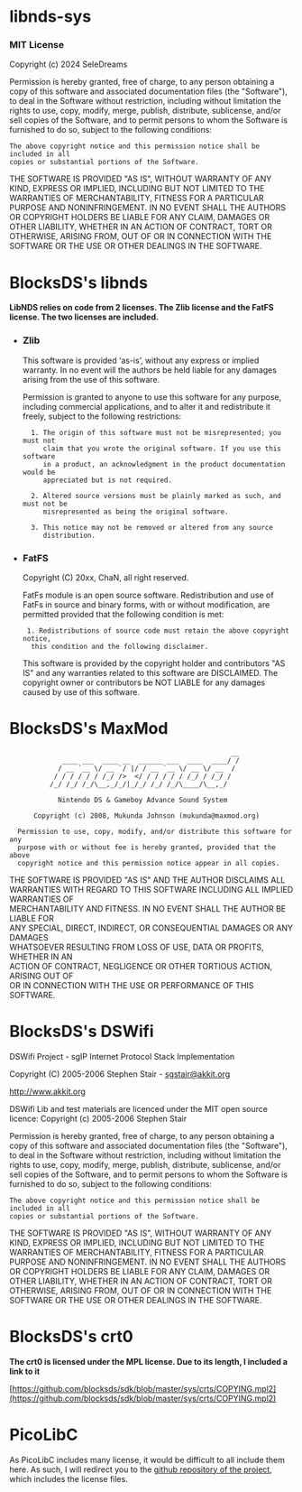 # libnds-sys

### MIT License

Copyright (c) 2024 SeleDreams

Permission is hereby granted, free of charge, to any person obtaining a copy
of this software and associated documentation files (the "Software"), to deal
in the Software without restriction, including without limitation the rights
to use, copy, modify, merge, publish, distribute, sublicense, and/or sell
copies of the Software, and to permit persons to whom the Software is
furnished to do so, subject to the following conditions:

	The above copyright notice and this permission notice shall be included in all
	copies or substantial portions of the Software.

THE SOFTWARE IS PROVIDED "AS IS", WITHOUT WARRANTY OF ANY KIND, EXPRESS OR
IMPLIED, INCLUDING BUT NOT LIMITED TO THE WARRANTIES OF MERCHANTABILITY,
FITNESS FOR A PARTICULAR PURPOSE AND NONINFRINGEMENT. IN NO EVENT SHALL THE
AUTHORS OR COPYRIGHT HOLDERS BE LIABLE FOR ANY CLAIM, DAMAGES OR OTHER
LIABILITY, WHETHER IN AN ACTION OF CONTRACT, TORT OR OTHERWISE, ARISING FROM,
OUT OF OR IN CONNECTION WITH THE SOFTWARE OR THE USE OR OTHER DEALINGS IN THE
SOFTWARE.

# BlocksDS's libnds

**LibNDS relies on code from 2 licenses. The Zlib license and the FatFS license. The two licenses are included.**
- ### Zlib

	This software is provided ‘as-is’, without any express or implied
	warranty. In no event will the authors be held liable for any damages
	arising from the use of this software.
	
	Permission is granted to anyone to use this software for any purpose,
	including commercial applications, and to alter it and redistribute it
	freely, subject to the following restrictions:
	
		1. The origin of this software must not be misrepresented; you must not
		   claim that you wrote the original software. If you use this software
		   in a product, an acknowledgment in the product documentation would be
		   appreciated but is not required.
		
		2. Altered source versions must be plainly marked as such, and must not be
		   misrepresented as being the original software.
		
		3. This notice may not be removed or altered from any source
		   distribution.

- ### FatFS
	Copyright (C) 20xx, ChaN, all right reserved.
	
	FatFs module is an open source software. Redistribution and use of FatFs in
	source and binary forms, with or without modification, are permitted provided
	that the following condition is met:
	
	   1. Redistributions of source code must retain the above copyright notice,
	    this condition and the following disclaimer.
	
	 This software is provided by the copyright holder and contributors "AS IS"
	 and any warranties related to this software are DISCLAIMED.
	 The copyright owner or contributors be NOT LIABLE for any damages caused
	 by use of this software.

# BlocksDS's MaxMod

                                                           __              
                 ____ ___  ____ __  ______ ___  ____  ____/ /              
                / __ `__ \/ __ `/ |/ / __ `__ \/ __ \/ __  /               
               / / / / / / /_/ />  </ / / / / / /_/ / /_/ /                
              /_/ /_/ /_/\__,_/_/|_/_/ /_/ /_/\____/\__,_/                 
                                                                           
                Nintendo DS & Gameboy Advance Sound System                 
                                                                           
          Copyright (c) 2008, Mukunda Johnson (mukunda@maxmod.org)         
                                                                           
	  Permission to use, copy, modify, and/or distribute this software for any 
	  purpose with or without fee is hereby granted, provided that the above   
	  copyright notice and this permission notice appear in all copies.        
                                                                           
  THE SOFTWARE IS PROVIDED "AS IS" AND THE AUTHOR DISCLAIMS ALL WARRANTIES 
  WITH REGARD TO THIS SOFTWARE INCLUDING ALL IMPLIED WARRANTIES OF         
  MERCHANTABILITY AND FITNESS. IN NO EVENT SHALL THE AUTHOR BE LIABLE FOR  
  ANY SPECIAL, DIRECT, INDIRECT, OR CONSEQUENTIAL DAMAGES OR ANY DAMAGES   
  WHATSOEVER RESULTING FROM LOSS OF USE, DATA OR PROFITS, WHETHER IN AN    
  ACTION OF CONTRACT, NEGLIGENCE OR OTHER TORTIOUS ACTION, ARISING OUT OF  
  OR IN CONNECTION WITH THE USE OR PERFORMANCE OF THIS SOFTWARE.           
 
# BlocksDS's DSWifi
DSWifi Project - sgIP Internet Protocol Stack Implementation

Copyright (C) 2005-2006 Stephen Stair - sgstair@akkit.org

http://www.akkit.org


DSWifi Lib and test materials are licenced under the MIT open source licence:
Copyright (c) 2005-2006 Stephen Stair

Permission is hereby granted, free of charge, to any person obtaining a copy of
this software and associated documentation files (the "Software"), to deal in
the Software without restriction, including without limitation the rights to
use, copy, modify, merge, publish, distribute, sublicense, and/or sell copies
of the Software, and to permit persons to whom the Software is furnished to do
so, subject to the following conditions:

	The above copyright notice and this permission notice shall be included in all
	copies or substantial portions of the Software.

THE SOFTWARE IS PROVIDED "AS IS", WITHOUT WARRANTY OF ANY KIND, EXPRESS OR
IMPLIED, INCLUDING BUT NOT LIMITED TO THE WARRANTIES OF MERCHANTABILITY,
FITNESS FOR A PARTICULAR PURPOSE AND NONINFRINGEMENT. IN NO EVENT SHALL THE
AUTHORS OR COPYRIGHT HOLDERS BE LIABLE FOR ANY CLAIM, DAMAGES OR OTHER
LIABILITY, WHETHER IN AN ACTION OF CONTRACT, TORT OR OTHERWISE, ARISING FROM,
OUT OF OR IN CONNECTION WITH THE SOFTWARE OR THE USE OR OTHER DEALINGS IN THE
SOFTWARE.

# BlocksDS's crt0
**The crt0 is licensed under the MPL license. Due to its length, I included a link to it**

[https://github.com/blocksds/sdk/blob/master/sys/crts/COPYING.mpl2](https://github.com/blocksds/sdk/blob/master/sys/crts/COPYING.mpl2)

# PicoLibC
As PicoLibC includes many license, it would be difficult to all include them here. As such, I will redirect you to the [github repository of the project](https://github.com/picolibc/picolibc/tree/main), which includes the license files.

